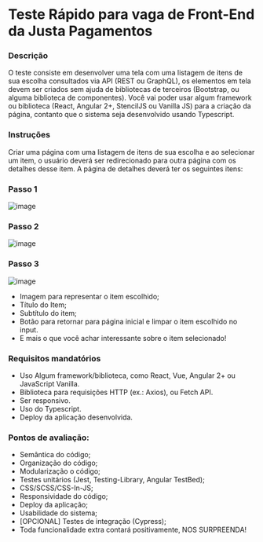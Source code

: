 # Teste Rápido para vaga de Front-End da Justa Pagamentos

### Descrição

O teste consiste em desenvolver uma tela com uma listagem de itens de sua escolha consultados via API (REST ou GraphQL), os elementos em tela devem ser criados
sem ajuda de bibliotecas de terceiros (Bootstrap, ou alguma biblioteca de componentes). Você vai poder usar algum framework ou biblioteca (React, Angular 2+, StencilJS ou Vanilla JS) para a criação da página, contanto que o sistema seja desenvolvido usando Typescript.

### Instruções

Criar uma página com uma listagem de itens de sua escolha e ao selecionar um item, o usuário deverá ser redirecionado para outra página com os detalhes desse item. A página de detalhes deverá ter os seguintes itens:

### Passo 1

![image](https://user-images.githubusercontent.com/21980644/89663510-08183480-d8ac-11ea-8543-13c6c6f8d76c.png)

### Passo 2

![image](https://user-images.githubusercontent.com/21980644/89663705-5594a180-d8ac-11ea-9f33-d33bf77f8ced.png)

### Passo 3

![image](https://user-images.githubusercontent.com/51174217/101407189-4bfe6300-38b9-11eb-9cb3-ee3894c7f6ce.png)

- Imagem para representar o item escolhido;
- Título do Item;
- Subtítulo do item;
- Botão para retornar para página inicial e limpar o item escolhido no input.
- E mais o que você achar interessante sobre o item selecionado!

### Requisitos mandatórios

- Uso Algum framework/biblioteca, como React, Vue, Angular 2+ ou JavaScript Vanilla.
- Biblioteca para requisições HTTP (ex.: Axios), ou Fetch API.
- Ser responsivo.
- Uso do Typescript.
- Deploy da aplicação desenvolvida.

### Pontos de avaliação:

- Semântica do código;
- Organização do código;
- Modularização o código;
- Testes unitários (Jest, Testing-Library, Angular TestBed);
- CSS/SCSS/CSS-In-JS;
- Responsividade do código;
- Deploy da aplicação;
- Usabilidade do sistema;
- [OPCIONAL] Testes de integração (Cypress);
- Toda funcionalidade extra contará positivamente, NOS SURPREENDA!
